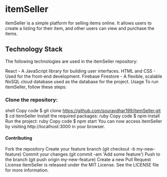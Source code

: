 # itemSeller
itemSeller is a simple platform for selling items online. It allows users to create a listing for their item, and other users can view and purchase the items.

## Technology Stack
The following technologies are used in the itemSeller repository:

React - A JavaScript library for building user interfaces.
HTML and CSS - Used for the front-end development.
Firebase Firestore - A flexible, scalable NoSQL cloud database used as the database for the project.
Usage
To run itemSeller, follow these steps:

### Clone the repository:
shell
Copy code
$ git clone https://github.com/souravdhar199/itemSeller.git
$ cd itemSeller
Install the required packages:
ruby
Copy code
$ npm install
Run the project:
ruby
Copy code
$ npm start
You can now access itemSeller by visiting http://localhost:3000 in your browser.

#### Contributing
Fork the repository
Create your feature branch (git checkout -b my-new-feature)
Commit your changes (git commit -am 'Add some feature')
Push to the branch (git push origin my-new-feature)
Create a new Pull Request
License
itemSeller is released under the MIT License. See the LICENSE file for more information.
